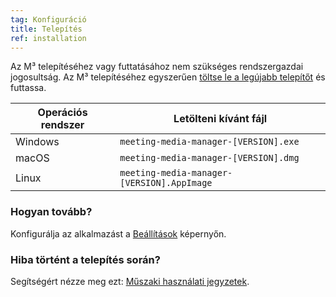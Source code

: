 ```yaml
---
tag: Konfiguráció
title: Telepítés
ref: installation
---
```


Az M³ telepítéséhez vagy futtatásához nem szükséges rendszergazdai jogosultság. Az M³ telepítéséhez egyszerűen [töltse le a legújabb telepítőt]({{site.github}}/releases/latest) és futtassa.

| Operációs rendszer | Letölteni kívánt fájl                      |
| ------------------ | ------------------------------------------ |
| Windows            | `meeting-media-manager-[VERSION].exe`      |
| macOS              | `meeting-media-manager-[VERSION].dmg`      |
| Linux              | `meeting-media-manager-[VERSION].AppImage` |

### Hogyan tovább?

Konfigurálja az alkalmazást a [Beállítások]({{page.lang}}/#configuration) képernyőn.

### Hiba történt a telepítés során?

Segítségért nézze meg ezt: [Műszaki használati jegyzetek]({{page.lang}}/#usage-notes).
